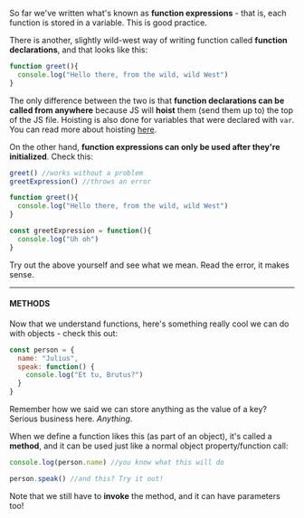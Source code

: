 So far we've written what's known as **function expressions** - that is, each function is stored in a variable. This is good practice.

There is another, slightly wild-west way of writing function called **function declarations**, and that looks like this:

```js
function greet(){
  console.log("Hello there, from the wild, wild West")
}
```  

The only difference between the two is that **function declarations can be called from anywhere** because JS will **hoist** them (send them up to) the top of the JS file.
Hoisting is also done for variables that were declared with `var`. You can read more about hoisting [here](https://developer.mozilla.org/en-US/docs/Glossary/Hoisting).

On the other hand, **function expressions can only be used after they're initialized**. Check this:
```js
greet() //works without a problem
greetExpression() //throws an error

function greet(){
  console.log("Hello there, from the wild, wild West")
}

const greetExpression = function(){
  console.log("Uh oh")
}
```  

Try out the above yourself and see what we mean. Read the error, it makes sense.

----------
 

#### **METHODS**

Now that we understand functions, here's something really cool we can do with objects - check this out:

```js
const person = {
  name: "Julius",
  speak: function() {
    console.log("Et tu, Brutus?")
  }
}
```
  

Remember how we said we can store anything as the value of a key? Serious business here. _Anything_.


When we define a function likes this (as part of an object), it's called a **method**, and it can be used just like a normal object property/function call:

```js
console.log(person.name) //you know what this will do

person.speak() //and this? Try it out!
```  

Note that we still have to **invoke** the method, and it can have parameters too!
